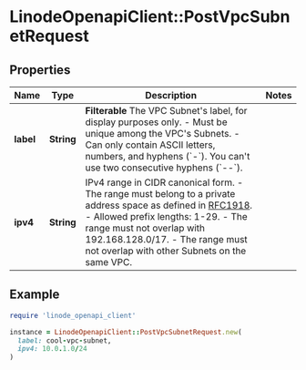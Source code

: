 # LinodeOpenapiClient::PostVpcSubnetRequest

## Properties

| Name | Type | Description | Notes |
| ---- | ---- | ----------- | ----- |
| **label** | **String** | __Filterable__ The VPC Subnet&#39;s label, for display purposes only.  - Must be unique among the VPC&#39;s Subnets. - Can only contain ASCII letters, numbers, and hyphens (&#x60;-&#x60;). You can&#39;t use two consecutive hyphens (&#x60;--&#x60;). |  |
| **ipv4** | **String** | IPv4 range in CIDR canonical form.  - The range must belong to a private address space as defined in [RFC1918](https://datatracker.ietf.org/doc/html/rfc1918). - Allowed prefix lengths: 1-29. - The range must not overlap with 192.168.128.0/17. - The range must not overlap with other Subnets on the same VPC. |  |

## Example

```ruby
require 'linode_openapi_client'

instance = LinodeOpenapiClient::PostVpcSubnetRequest.new(
  label: cool-vpc-subnet,
  ipv4: 10.0.1.0/24
)
```

